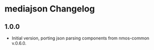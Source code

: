 # mediajson Changelog

## 1.0.0
- Initial version, porting json parsing components from nmos-common v.0.6.0.